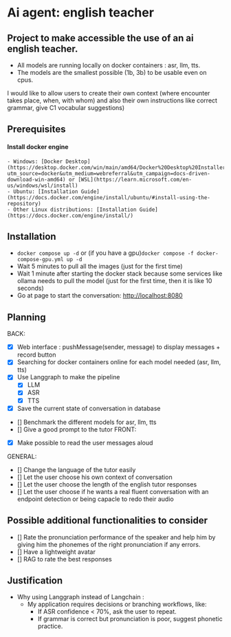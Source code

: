 # Ai agent: english teacher
## Project to make accessible the use of an ai english teacher. 
- All models are running locally on docker containers : asr, llm, tts. 
- The models are the smallest possible (1b, 3b) to be usable even on cpus.

I would like to allow users to create their own context (where encounter takes place, when, with whom) and also their own instructions like correct grammar, give C1 vocabular suggestions)
## Prerequisites
  #### Install docker engine
    - Windows: [Docker Desktop](https://desktop.docker.com/win/main/amd64/Docker%20Desktop%20Installer.exe?utm_source=docker&utm_medium=webreferral&utm_campaign=docs-driven-download-win-amd64) or [WSL](https://learn.microsoft.com/en-us/windows/wsl/install)
    - Ubuntu: [Installation Guide](https://docs.docker.com/engine/install/ubuntu/#install-using-the-repository)
    - Other Linux distributions: [Installation Guide](https://docs.docker.com/engine/install/)
## Installation
  - ```docker compose up -d``` or (if you have a gpu)```docker compose -f docker-compose-gpu.yml up -d```
  - Wait 5 minutes to pull all the images (just for the first time)
  - Wait 1 minute after starting the docker stack because some services like ollama needs to pull the model (just for the first time, then it is like 10 seconds)
  - Go at page to start the conversation: [http://localhost:8080](http://localhost:8080)
## Planning
BACK: 
- [x] Web interface : pushMessage(sender, message) to display messages + record button
- [x] Searching for docker containers online for each model needed (asr, llm, tts)
- [x] Use Langgraph to make the pipeline
    - [x] LLM
    - [x] ASR
    - [x] TTS
- [x] Save the current state of conversation in database
- [] Benchmark the different models for asr, llm, tts
- [] Give a good prompt to the tutor
FRONT:
- [x] Make possible to read the user messages aloud

GENERAL:
- [] Change the language of the tutor easily
- [] Let the user choose his own context of conversation
- [] Let the user choose the length of the english tutor responses
- [] Let the user choose if he wants a real fluent conversation with an endpoint detection or being capacle to redo their audio

## Possible additional functionalities to consider
- [] Rate the pronunciation performance of the speaker and help him by giving him the phonemes of the right pronunciation if any errors.
- [] Have a lightweight avatar
- [] RAG to rate the best responses


## Justification
- Why using Langgraph instead of Langchain :
    - My application requires decisions or branching workflows, like:
        - If ASR confidence < 70%, ask the user to repeat.
        - If grammar is correct but pronunciation is poor, suggest phonetic practice.


